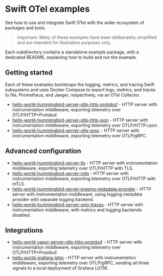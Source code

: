 # Swift OTel examples

See how to use and integrate Swift OTel with the wider ecosystem of packages and tools.

> Important: Many of these examples have been deliberately simplified and are intended for illustrative purposes only.

Each subdirectory contains a standalone example package, with a dedicated README, explaining how to build and run the
example.

## Getting started

Each of these examples bootstraps the logging, metrics, and tracing Swift subsystems and uses Docker Compose to export
logs, metrics, and traces to file, Prometheus, and Jaeger, respectively, via an OTel Collector.

- [hello-world-hummingbird-server-otlp-http-protobuf](./hello-world-hummingbird-server-otlp-http-protobuf) - HTTP server
  with instrumentation middleware, exporting telemetry over OTLP/HTTP+Protobuf.
- [hello-world-hummingbird-server-otlp-http-json](./hello-world-hummingbird-server-otlp-http-json) - HTTP server
  with instrumentation middleware, exporting telemetry over OTLP/HTTP+json.
- [hello-world-hummingbird-server-otlp-grpc](./hello-world-hummingbird-server-otlp-grpc) - HTTP server
  with instrumentation middleware, exporting telemetry over OTLP/gRPC.

## Advanced configuration

- [hello-world-hummingbird-server-tls](./hello-world-hummingbird-server-tls) - HTTP server
  with instrumentation middleware, exporting telemetry over OTLP/HTTP with TLS.
- [hello-world-hummingbird-server-mtls](./hello-world-hummingbird-server-mtls) - HTTP server
  with instrumentation middleware, exporting telemetry over OTLP/HTTP with mTLS.
- [hello-world-hummingbird-server-logging-metadata-provider](./hello-world-hummingbird-server-logging-metadata-provider) - HTTP server
  with instrumentation middleware, using logging metadata provider with separate logging backend.
- [hello-world-hummingbird-server-only-traces](./hello-world-hummingbird-server-only-traces) - HTTP server
  with instrumentation middleware, with metrics and logging backends disabled.

## Integrations

- [hello-world-vapor-server-otlp-http-protobuf](./hello-world-vapor-server-otlp-http-protobuf) - HTTP server
  with instrumentation middleware, exporting telemetry over OTLP/HTTP+Protobuf.
- [hello-world-grafana-lgtm](./hello-world-grafana-lgtm) - HTTP server with instrumentation middleware,
  exporting telemetry over OTLP/gRPC, sending all three signals to a local deployment of Grafana LGTM.
